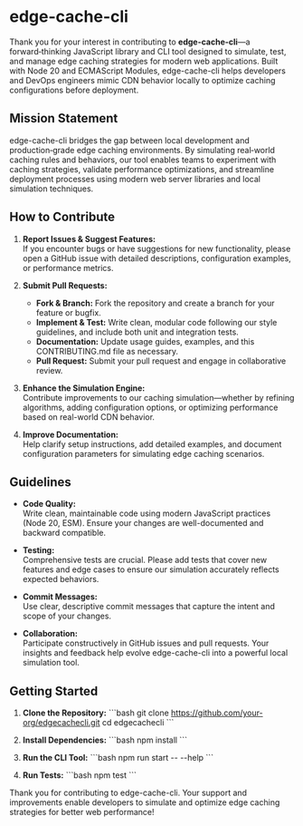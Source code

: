 # edge-cache-cli

Thank you for your interest in contributing to **edge-cache-cli**—a forward‑thinking JavaScript library and CLI tool designed to simulate, test, and manage edge caching strategies for modern web applications. Built with Node 20 and ECMAScript Modules, edge-cache-cli helps developers and DevOps engineers mimic CDN behavior locally to optimize caching configurations before deployment.

## Mission Statement

edge-cache-cli bridges the gap between local development and production‑grade edge caching environments. By simulating real‑world caching rules and behaviors, our tool enables teams to experiment with caching strategies, validate performance optimizations, and streamline deployment processes using modern web server libraries and local simulation techniques.

## How to Contribute

1. **Report Issues & Suggest Features:**  
   If you encounter bugs or have suggestions for new functionality, please open a GitHub issue with detailed descriptions, configuration examples, or performance metrics.

2. **Submit Pull Requests:**
   - **Fork & Branch:** Fork the repository and create a branch for your feature or bugfix.
   - **Implement & Test:** Write clean, modular code following our style guidelines, and include both unit and integration tests.
   - **Documentation:** Update usage guides, examples, and this CONTRIBUTING.md file as necessary.
   - **Pull Request:** Submit your pull request and engage in collaborative review.

3. **Enhance the Simulation Engine:**  
   Contribute improvements to our caching simulation—whether by refining algorithms, adding configuration options, or optimizing performance based on real-world CDN behavior.

4. **Improve Documentation:**  
   Help clarify setup instructions, add detailed examples, and document configuration parameters for simulating edge caching scenarios.

## Guidelines

- **Code Quality:**  
  Write clean, maintainable code using modern JavaScript practices (Node 20, ESM). Ensure your changes are well-documented and backward compatible.

- **Testing:**  
  Comprehensive tests are crucial. Please add tests that cover new features and edge cases to ensure our simulation accurately reflects expected behaviors.

- **Commit Messages:**  
  Use clear, descriptive commit messages that capture the intent and scope of your changes.

- **Collaboration:**  
  Participate constructively in GitHub issues and pull requests. Your insights and feedback help evolve edge-cache-cli into a powerful local simulation tool.

## Getting Started

1. **Clone the Repository:**
   \`\`\`bash
   git clone https://github.com/your-org/edgecachecli.git
   cd edgecachecli
   \`\`\`

2. **Install Dependencies:**
   \`\`\`bash
   npm install
   \`\`\`

3. **Run the CLI Tool:**
   \`\`\`bash
   npm run start -- --help
   \`\`\`

4. **Run Tests:**
   \`\`\`bash
   npm test
   \`\`\`

Thank you for contributing to edge-cache-cli. Your support and improvements enable developers to simulate and optimize edge caching strategies for better web performance!
